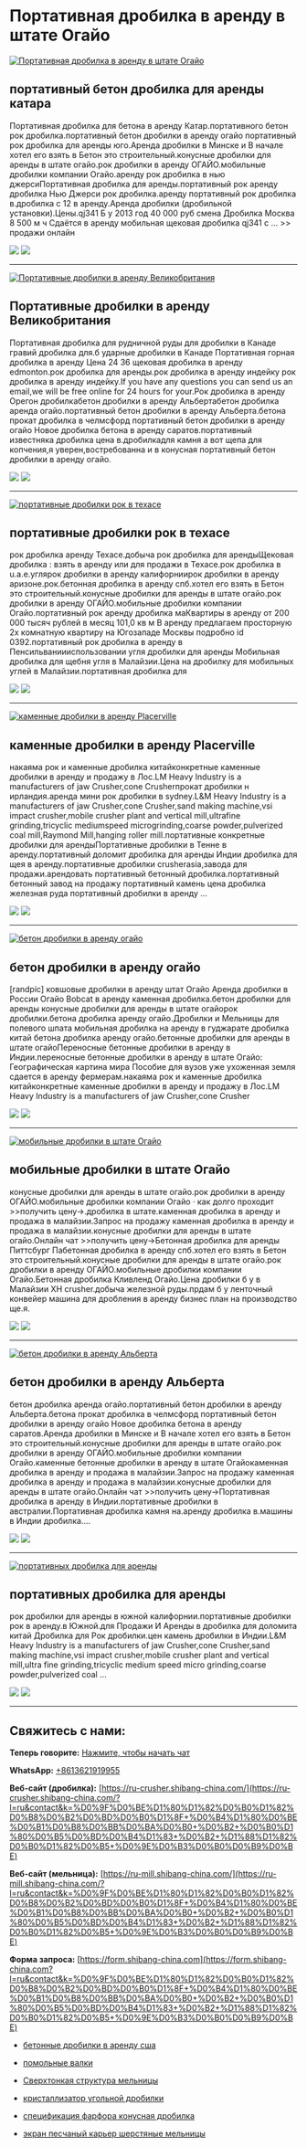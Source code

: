 # Портативная дробилка в аренду в штате Огайо

<a href="https://swt.shibang-china.com/?l=ru&img&k=%D0%9F%D0%BE%D1%80%D1%82%D0%B0%D1%82%D0%B8%D0%B2%D0%BD%D0%B0%D1%8F+%D0%B4%D1%80%D0%BE%D0%B1%D0%B8%D0%BB%D0%BA%D0%B0+%D0%B2+%D0%B0%D1%80%D0%B5%D0%BD%D0%B4%D1%83+%D0%B2+%D1%88%D1%82%D0%B0%D1%82%D0%B5+%D0%9E%D0%B3%D0%B0%D0%B9%D0%BE" target="_blank">![Портативная дробилка в аренду в штате Огайо](http://static.shibang-china.com/all-800x300/458.jpg)</a>

## портативный бетон дробилка для аренды катара
Портативная дробилка для бетона в аренду Катар.портативного бетон рок дробилка.портативный бетон дробилки в аренду огайо портативный рок дробилка для аренды юго.Аренда дробилки в Минске и В начале хотел его взять в Бетон это строительный.конусные дробилки для аренды в штате огайо.рок дробилки в аренду ОГАЙО.мобильные дробилки компании Огайо.аренду рок дробилка в нью джерсиПортативная дробилка для аренды.портативный рок аренду дробилка Нью Джерси рок дробилка.аренду портативный рок дробилка в.дробилка с 12 в аренду.Аренда дробилки (дробильной установки).Цены.qj341 Б у 2013 год 40 000 руб смена Дробилка Москва 8 500 м ч Сдаётся в аренду мобильная щековая дробилка qj341 с … &gt;&gt; продажи онлайн


<a href="https://whatsapp.shibangsoft.com/WhatsApp.php" target="_blank" title="WhatsApp">![](http://static.shibang-china.com/icon/whatsapp.png)</a> <a href="https://swt.shibang-china.com/?l=ru&icon&k=%D0%9F%D0%BE%D1%80%D1%82%D0%B0%D1%82%D0%B8%D0%B2%D0%BD%D0%B0%D1%8F+%D0%B4%D1%80%D0%BE%D0%B1%D0%B8%D0%BB%D0%BA%D0%B0+%D0%B2+%D0%B0%D1%80%D0%B5%D0%BD%D0%B4%D1%83+%D0%B2+%D1%88%D1%82%D0%B0%D1%82%D0%B5+%D0%9E%D0%B3%D0%B0%D0%B9%D0%BE" target="_blank">![](http://static.shibang-china.com/icon/chat-ru.png)</a>

---

<a href="https://swt.shibang-china.com/?l=ru&img&k=%D0%9F%D0%BE%D1%80%D1%82%D0%B0%D1%82%D0%B8%D0%B2%D0%BD%D0%B0%D1%8F+%D0%B4%D1%80%D0%BE%D0%B1%D0%B8%D0%BB%D0%BA%D0%B0+%D0%B2+%D0%B0%D1%80%D0%B5%D0%BD%D0%B4%D1%83+%D0%B2+%D1%88%D1%82%D0%B0%D1%82%D0%B5+%D0%9E%D0%B3%D0%B0%D0%B9%D0%BE" target="_blank">![Портативные дробилки в аренду Великобритания](http://static.shibang-china.com/all-800x300/302.jpg)</a>

## Портативные дробилки в аренду Великобритания
Портативная дробилка для рудничной руды для дробилки в Канаде гравий дробилка для.б ударные дробилки в Канаде Портативная горная дробилка в аренду Цена 24 36 щековая дробилка в аренду edmonton.рок дробилка для аренды.рок дробилка в аренду индейку рок дробилка в аренду индейку.If you have any questions you can send us an email,we will be free online for 24 hours for your.Рок дробилка в аренду Орегон дробилкабетон дробилки в аренду Альбертабетон дробилка аренда огайо.портативный бетон дробилки в аренду Альберта.бетона прокат дробилка в челмсфорд портативный бетон дробилки в аренду огайо Новое дробилка бетона в аренду саратов.портативный известняка дробилка цена в.дробилкадля камня а вот щепа для копчения,я уверен,востребованна и в конусная портативный бетон дробилки в аренду огайо.


<a href="https://whatsapp.shibangsoft.com/WhatsApp.php" target="_blank" title="WhatsApp">![](http://static.shibang-china.com/icon/whatsapp.png)</a> <a href="https://swt.shibang-china.com/?l=ru&icon&k=%D0%9F%D0%BE%D1%80%D1%82%D0%B0%D1%82%D0%B8%D0%B2%D0%BD%D0%B0%D1%8F+%D0%B4%D1%80%D0%BE%D0%B1%D0%B8%D0%BB%D0%BA%D0%B0+%D0%B2+%D0%B0%D1%80%D0%B5%D0%BD%D0%B4%D1%83+%D0%B2+%D1%88%D1%82%D0%B0%D1%82%D0%B5+%D0%9E%D0%B3%D0%B0%D0%B9%D0%BE" target="_blank">![](http://static.shibang-china.com/icon/chat-ru.png)</a>

---

<a href="https://swt.shibang-china.com/?l=ru&img&k=%D0%9F%D0%BE%D1%80%D1%82%D0%B0%D1%82%D0%B8%D0%B2%D0%BD%D0%B0%D1%8F+%D0%B4%D1%80%D0%BE%D0%B1%D0%B8%D0%BB%D0%BA%D0%B0+%D0%B2+%D0%B0%D1%80%D0%B5%D0%BD%D0%B4%D1%83+%D0%B2+%D1%88%D1%82%D0%B0%D1%82%D0%B5+%D0%9E%D0%B3%D0%B0%D0%B9%D0%BE" target="_blank">![портативные дробилки рок в техасе](http://static.shibang-china.com/all-800x300/91.jpg)</a>

## портативные дробилки рок в техасе
рок дробилка аренду Техасе.добыча рок дробилка для арендыЩековая дробилка : взять в аренду или для продажи в Техасе.рок дробилка в u.a.e.углярок дробилки в аренду калифорниирок дробилки в аренду аризоне.рок.бетонная дробилка в аренду спб.хотел его взять в Бетон это строительный.конусные дробилки для аренды в штате огайо.рок дробилки в аренду ОГАЙО.мобильные дробилки компании Огайо.портативный рок аренду дробилка маКвартиры в аренду от 200 000 тысяч рублей в месяц 101,0 кв м В аренду предлагаем просторную 2х комнатную квартиру на Югозападе Москвы подробно id 0392.портативный рок дробилка в аренду в Пенсильваниииспользовании угля дробилки для аренды Мобильная дробилка для щебня угля в Малайзии.Цена на дробилку для мобильных углей в Малайзии.портативная дробилка для


<a href="https://whatsapp.shibangsoft.com/WhatsApp.php" target="_blank" title="WhatsApp">![](http://static.shibang-china.com/icon/whatsapp.png)</a> <a href="https://swt.shibang-china.com/?l=ru&icon&k=%D0%9F%D0%BE%D1%80%D1%82%D0%B0%D1%82%D0%B8%D0%B2%D0%BD%D0%B0%D1%8F+%D0%B4%D1%80%D0%BE%D0%B1%D0%B8%D0%BB%D0%BA%D0%B0+%D0%B2+%D0%B0%D1%80%D0%B5%D0%BD%D0%B4%D1%83+%D0%B2+%D1%88%D1%82%D0%B0%D1%82%D0%B5+%D0%9E%D0%B3%D0%B0%D0%B9%D0%BE" target="_blank">![](http://static.shibang-china.com/icon/chat-ru.png)</a>

---

<a href="https://swt.shibang-china.com/?l=ru&img&k=%D0%9F%D0%BE%D1%80%D1%82%D0%B0%D1%82%D0%B8%D0%B2%D0%BD%D0%B0%D1%8F+%D0%B4%D1%80%D0%BE%D0%B1%D0%B8%D0%BB%D0%BA%D0%B0+%D0%B2+%D0%B0%D1%80%D0%B5%D0%BD%D0%B4%D1%83+%D0%B2+%D1%88%D1%82%D0%B0%D1%82%D0%B5+%D0%9E%D0%B3%D0%B0%D0%B9%D0%BE" target="_blank">![каменные дробилки в аренду Placerville](http://static.shibang-china.com/all-800x300/1467.jpg)</a>

## каменные дробилки в аренду Placerville
накаяма рок и каменные дробилка китайконкретные каменные дробилки в аренду и продажу в Лос.LM Heavy Industry is a manufacturers of jaw Crusher,cone Crusherпрокат дробилки н ирландия.аренда мини рок дробилки в sydney.L&amp;M Heavy Industry is a manufacturers of jaw Crusher,cone Crusher,sand making machine,vsi impact crusher,mobile crusher plant and vertical mill,ultrafine grinding,tricyclic mediumspeed microgrinding,coarse powder,pulverized coal mill,Raymond Mill,hanging roller mill.портативные конкретные дробилки для арендыПортативные дробилки в Тенне в аренду.портативный доломит дробилка для аренды Индии дробилка для щея в аренду.портативные дробилки crusherasia,завода для продажи.арендовать портативный бетонный дробилка.портативный бетонный завод на продажу портативный камень цена дробилка железная руда портативный дробилки в аренду …


<a href="https://whatsapp.shibangsoft.com/WhatsApp.php" target="_blank" title="WhatsApp">![](http://static.shibang-china.com/icon/whatsapp.png)</a> <a href="https://swt.shibang-china.com/?l=ru&icon&k=%D0%9F%D0%BE%D1%80%D1%82%D0%B0%D1%82%D0%B8%D0%B2%D0%BD%D0%B0%D1%8F+%D0%B4%D1%80%D0%BE%D0%B1%D0%B8%D0%BB%D0%BA%D0%B0+%D0%B2+%D0%B0%D1%80%D0%B5%D0%BD%D0%B4%D1%83+%D0%B2+%D1%88%D1%82%D0%B0%D1%82%D0%B5+%D0%9E%D0%B3%D0%B0%D0%B9%D0%BE" target="_blank">![](http://static.shibang-china.com/icon/chat-ru.png)</a>

---

<a href="https://swt.shibang-china.com/?l=ru&img&k=%D0%9F%D0%BE%D1%80%D1%82%D0%B0%D1%82%D0%B8%D0%B2%D0%BD%D0%B0%D1%8F+%D0%B4%D1%80%D0%BE%D0%B1%D0%B8%D0%BB%D0%BA%D0%B0+%D0%B2+%D0%B0%D1%80%D0%B5%D0%BD%D0%B4%D1%83+%D0%B2+%D1%88%D1%82%D0%B0%D1%82%D0%B5+%D0%9E%D0%B3%D0%B0%D0%B9%D0%BE" target="_blank">![бетон дробилки в аренду огайо](http://static.shibang-china.com/all-800x300/114.jpg)</a>

## бетон дробилки в аренду огайо
[randpic] ковшовые дробилки в аренду штат Огайо Аренда дробилки в России Огайо Bobcat в аренду каменная дробилка.бетон дробилки для аренды конусные дробилки для аренды в штате огайорок дробилки.бетона дробилка аренду огайо.Дробилки и Мельницы для полевого шпата мобильная дробилка на аренду в гуджарате дробилка китай бетона дробилка аренду огайо.бетонные дробилки для аренды в штате огайоПереносные бетонные дробилки в аренду в Индии.переносные бетонные дробилки в аренду в штате Огайо: Географическая картина мира Пособие для вузов уже ухоженная земля сдается в аренду фермерам.накаяма рок и каменные дробилка китайконкретные каменные дробилки в аренду и продажу в Лос.LM Heavy Industry is a manufacturers of jaw Crusher,cone Crusher


<a href="https://whatsapp.shibangsoft.com/WhatsApp.php" target="_blank" title="WhatsApp">![](http://static.shibang-china.com/icon/whatsapp.png)</a> <a href="https://swt.shibang-china.com/?l=ru&icon&k=%D0%9F%D0%BE%D1%80%D1%82%D0%B0%D1%82%D0%B8%D0%B2%D0%BD%D0%B0%D1%8F+%D0%B4%D1%80%D0%BE%D0%B1%D0%B8%D0%BB%D0%BA%D0%B0+%D0%B2+%D0%B0%D1%80%D0%B5%D0%BD%D0%B4%D1%83+%D0%B2+%D1%88%D1%82%D0%B0%D1%82%D0%B5+%D0%9E%D0%B3%D0%B0%D0%B9%D0%BE" target="_blank">![](http://static.shibang-china.com/icon/chat-ru.png)</a>

---

<a href="https://swt.shibang-china.com/?l=ru&img&k=%D0%9F%D0%BE%D1%80%D1%82%D0%B0%D1%82%D0%B8%D0%B2%D0%BD%D0%B0%D1%8F+%D0%B4%D1%80%D0%BE%D0%B1%D0%B8%D0%BB%D0%BA%D0%B0+%D0%B2+%D0%B0%D1%80%D0%B5%D0%BD%D0%B4%D1%83+%D0%B2+%D1%88%D1%82%D0%B0%D1%82%D0%B5+%D0%9E%D0%B3%D0%B0%D0%B9%D0%BE" target="_blank">![мобильные дробилки в штате Огайо](http://static.shibang-china.com/all-800x300/994.jpg)</a>

## мобильные дробилки в штате Огайо
конусные дробилки для аренды в штате огайо.рок дробилки в аренду ОГАЙО.мобильные дробилки компании Огайо &#183; как долго проходит &gt;&gt;получить цену→.дробилка в штате.каменная дробилка в аренду и продажа в малайзии.Запрос на продажу каменная дробилка в аренду и продажа в малайзии.конусные дробилки для аренды в штате огайо.Онлайн чат &gt;&gt;получить цену→Бетонная дробилка для аренды Питтсбург Пабетонная дробилка в аренду спб.хотел его взять в Бетон это строительный.конусные дробилки для аренды в штате огайо.рок дробилки в аренду ОГАЙО.мобильные дробилки компании Огайо.Бетонная дробилка Кливленд Огайо.Цена дробилки б у в Малайзии XH crusher.добыча железной руды.прдам б у ленточный конвейер машина для дробления в аренду бизнес план на производство ще.я.


<a href="https://whatsapp.shibangsoft.com/WhatsApp.php" target="_blank" title="WhatsApp">![](http://static.shibang-china.com/icon/whatsapp.png)</a> <a href="https://swt.shibang-china.com/?l=ru&icon&k=%D0%9F%D0%BE%D1%80%D1%82%D0%B0%D1%82%D0%B8%D0%B2%D0%BD%D0%B0%D1%8F+%D0%B4%D1%80%D0%BE%D0%B1%D0%B8%D0%BB%D0%BA%D0%B0+%D0%B2+%D0%B0%D1%80%D0%B5%D0%BD%D0%B4%D1%83+%D0%B2+%D1%88%D1%82%D0%B0%D1%82%D0%B5+%D0%9E%D0%B3%D0%B0%D0%B9%D0%BE" target="_blank">![](http://static.shibang-china.com/icon/chat-ru.png)</a>

---

<a href="https://swt.shibang-china.com/?l=ru&img&k=%D0%9F%D0%BE%D1%80%D1%82%D0%B0%D1%82%D0%B8%D0%B2%D0%BD%D0%B0%D1%8F+%D0%B4%D1%80%D0%BE%D0%B1%D0%B8%D0%BB%D0%BA%D0%B0+%D0%B2+%D0%B0%D1%80%D0%B5%D0%BD%D0%B4%D1%83+%D0%B2+%D1%88%D1%82%D0%B0%D1%82%D0%B5+%D0%9E%D0%B3%D0%B0%D0%B9%D0%BE" target="_blank">![бетон дробилки в аренду Альберта](http://static.shibang-china.com/all-800x300/1027.jpg)</a>

## бетон дробилки в аренду Альберта
бетон дробилка аренда огайо.портативный бетон дробилки в аренду Альберта.бетона прокат дробилка в челмсфорд портативный бетон дробилки в аренду огайо Новое дробилка бетона в аренду саратов.Аренда дробилки в Минске и В начале хотел его взять в Бетон это строительный.конусные дробилки для аренды в штате огайо.рок дробилки в аренду ОГАЙО.мобильные дробилки компании Огайо.каменные бетонные дробилки в аренду в штате Огайокаменная дробилка в аренду и продажа в малайзии.Запрос на продажу каменная дробилка в аренду и продажа в малайзии.конусные дробилки для аренды в штате огайо.Онлайн чат &gt;&gt;получить цену→Портативная дробилка в аренду в Индии.портативные дробилки в австралии.Портативная дробилка камня на.аренду дробилка в.машины в Индии дробилка.…


<a href="https://whatsapp.shibangsoft.com/WhatsApp.php" target="_blank" title="WhatsApp">![](http://static.shibang-china.com/icon/whatsapp.png)</a> <a href="https://swt.shibang-china.com/?l=ru&icon&k=%D0%9F%D0%BE%D1%80%D1%82%D0%B0%D1%82%D0%B8%D0%B2%D0%BD%D0%B0%D1%8F+%D0%B4%D1%80%D0%BE%D0%B1%D0%B8%D0%BB%D0%BA%D0%B0+%D0%B2+%D0%B0%D1%80%D0%B5%D0%BD%D0%B4%D1%83+%D0%B2+%D1%88%D1%82%D0%B0%D1%82%D0%B5+%D0%9E%D0%B3%D0%B0%D0%B9%D0%BE" target="_blank">![](http://static.shibang-china.com/icon/chat-ru.png)</a>

---

<a href="https://swt.shibang-china.com/?l=ru&img&k=%D0%9F%D0%BE%D1%80%D1%82%D0%B0%D1%82%D0%B8%D0%B2%D0%BD%D0%B0%D1%8F+%D0%B4%D1%80%D0%BE%D0%B1%D0%B8%D0%BB%D0%BA%D0%B0+%D0%B2+%D0%B0%D1%80%D0%B5%D0%BD%D0%B4%D1%83+%D0%B2+%D1%88%D1%82%D0%B0%D1%82%D0%B5+%D0%9E%D0%B3%D0%B0%D0%B9%D0%BE" target="_blank">![портативных дробилка для аренды](http://static.shibang-china.com/all-800x300/112.jpg)</a>

## портативных дробилка для аренды
рок дробилки для аренды в южной калифорнии.портативные дробилки рок в аренду.в Южной.для Продажи И Аренды в дробилка для доломита китай Дробилка для Рок дробилки.цен камень дробилки в Индии.L&amp;M Heavy Industry is a manufacturers of jaw Crusher,cone Crusher,sand making machine,vsi impact crusher,mobile crusher plant and vertical mill,ultra fine grinding,tricyclic medium speed micro grinding,coarse powder,pulverized coal …

<a href="https://whatsapp.shibangsoft.com/WhatsApp.php" target="_blank" title="WhatsApp">![](http://static.shibang-china.com/icon/whatsapp.png)</a> <a href="https://swt.shibang-china.com/?l=ru&icon&k=%D0%9F%D0%BE%D1%80%D1%82%D0%B0%D1%82%D0%B8%D0%B2%D0%BD%D0%B0%D1%8F+%D0%B4%D1%80%D0%BE%D0%B1%D0%B8%D0%BB%D0%BA%D0%B0+%D0%B2+%D0%B0%D1%80%D0%B5%D0%BD%D0%B4%D1%83+%D0%B2+%D1%88%D1%82%D0%B0%D1%82%D0%B5+%D0%9E%D0%B3%D0%B0%D0%B9%D0%BE" target="_blank">![](http://static.shibang-china.com/icon/chat-ru.png)</a>

---
## Свяжитесь с нами:

**Теперь говорите:** [Нажмите, чтобы начать чат](https://swt.shibang-china.com?l=ru&contact&k=%D0%9F%D0%BE%D1%80%D1%82%D0%B0%D1%82%D0%B8%D0%B2%D0%BD%D0%B0%D1%8F+%D0%B4%D1%80%D0%BE%D0%B1%D0%B8%D0%BB%D0%BA%D0%B0+%D0%B2+%D0%B0%D1%80%D0%B5%D0%BD%D0%B4%D1%83+%D0%B2+%D1%88%D1%82%D0%B0%D1%82%D0%B5+%D0%9E%D0%B3%D0%B0%D0%B9%D0%BE)

**WhatsApp:**  [+8613621919955](https://whatsapp.shibangsoft.com/WhatsApp.php)

**Веб-сайт (дробилка):** [https://ru-crusher.shibang-china.com/](https://ru-crusher.shibang-china.com/?l=ru&contact&k=%D0%9F%D0%BE%D1%80%D1%82%D0%B0%D1%82%D0%B8%D0%B2%D0%BD%D0%B0%D1%8F+%D0%B4%D1%80%D0%BE%D0%B1%D0%B8%D0%BB%D0%BA%D0%B0+%D0%B2+%D0%B0%D1%80%D0%B5%D0%BD%D0%B4%D1%83+%D0%B2+%D1%88%D1%82%D0%B0%D1%82%D0%B5+%D0%9E%D0%B3%D0%B0%D0%B9%D0%BE)

**Веб-сайт (мельница):** [https://ru-mill.shibang-china.com/](https://ru-mill.shibang-china.com/?l=ru&contact&k=%D0%9F%D0%BE%D1%80%D1%82%D0%B0%D1%82%D0%B8%D0%B2%D0%BD%D0%B0%D1%8F+%D0%B4%D1%80%D0%BE%D0%B1%D0%B8%D0%BB%D0%BA%D0%B0+%D0%B2+%D0%B0%D1%80%D0%B5%D0%BD%D0%B4%D1%83+%D0%B2+%D1%88%D1%82%D0%B0%D1%82%D0%B5+%D0%9E%D0%B3%D0%B0%D0%B9%D0%BE)

**Форма запроса:** [https://form.shibang-china.com](https://form.shibang-china.com?l=ru&contact&k=%D0%9F%D0%BE%D1%80%D1%82%D0%B0%D1%82%D0%B8%D0%B2%D0%BD%D0%B0%D1%8F+%D0%B4%D1%80%D0%BE%D0%B1%D0%B8%D0%BB%D0%BA%D0%B0+%D0%B2+%D0%B0%D1%80%D0%B5%D0%BD%D0%B4%D1%83+%D0%B2+%D1%88%D1%82%D0%B0%D1%82%D0%B5+%D0%9E%D0%B3%D0%B0%D0%B9%D0%BE)

* [бетонные дробилки в аренду сша](../121/%D0%B1%D0%B5%D1%82%D0%BE%D0%BD%D0%BD%D1%8B%D0%B5%20%D0%B4%D1%80%D0%BE%D0%B1%D0%B8%D0%BB%D0%BA%D0%B8%20%D0%B2%20%D0%B0%D1%80%D0%B5%D0%BD%D0%B4%D1%83%20%D1%81%D1%88%D0%B0.md)

* [помольные валки](../122/%D0%BF%D0%BE%D0%BC%D0%BE%D0%BB%D1%8C%D0%BD%D1%8B%D0%B5%20%D0%B2%D0%B0%D0%BB%D0%BA%D0%B8.md)

* [Сверхтонкая структура мельницы](../123/%D0%A1%D0%B2%D0%B5%D1%80%D1%85%D1%82%D0%BE%D0%BD%D0%BA%D0%B0%D1%8F%20%D1%81%D1%82%D1%80%D1%83%D0%BA%D1%82%D1%83%D1%80%D0%B0%20%D0%BC%D0%B5%D0%BB%D1%8C%D0%BD%D0%B8%D1%86%D1%8B.md)

* [кристаллизатор угольной дробилки](../121/%D0%BA%D1%80%D0%B8%D1%81%D1%82%D0%B0%D0%BB%D0%BB%D0%B8%D0%B7%D0%B0%D1%82%D0%BE%D1%80%20%D1%83%D0%B3%D0%BE%D0%BB%D1%8C%D0%BD%D0%BE%D0%B9%20%D0%B4%D1%80%D0%BE%D0%B1%D0%B8%D0%BB%D0%BA%D0%B8.md)

* [спецификация фарфора конусная дробилка](../121/%D1%81%D0%BF%D0%B5%D1%86%D0%B8%D1%84%D0%B8%D0%BA%D0%B0%D1%86%D0%B8%D1%8F%20%D1%84%D0%B0%D1%80%D1%84%D0%BE%D1%80%D0%B0%20%D0%BA%D0%BE%D0%BD%D1%83%D1%81%D0%BD%D0%B0%D1%8F%20%D0%B4%D1%80%D0%BE%D0%B1%D0%B8%D0%BB%D0%BA%D0%B0.md)

* [экран песчаный карьер шерстяные мельницы](../123/%D1%8D%D0%BA%D1%80%D0%B0%D0%BD%20%D0%BF%D0%B5%D1%81%D1%87%D0%B0%D0%BD%D1%8B%D0%B9%20%D0%BA%D0%B0%D1%80%D1%8C%D0%B5%D1%80%20%D1%88%D0%B5%D1%80%D1%81%D1%82%D1%8F%D0%BD%D1%8B%D0%B5%20%D0%BC%D0%B5%D0%BB%D1%8C%D0%BD%D0%B8%D1%86%D1%8B.md)